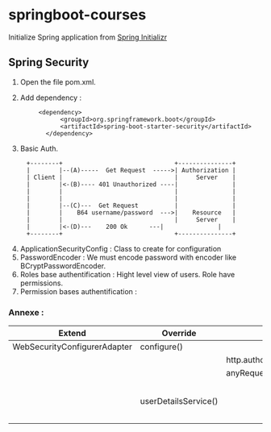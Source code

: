 # springboot-courses

Initialize Spring application from [Spring Initializr](https://start.spring.io/) 


## Spring Security
1. Open the file pom.xml.
2. Add dependency :

        	<dependency>
			      <groupId>org.springframework.boot</groupId>
			      <artifactId>spring-boot-starter-security</artifactId>
		      </dependency>

3. Basic Auth.
```
     +--------+                               +---------------+
     |        |--(A)-----  Get Request  ----->| Authorization |
     | Client |                               |     Server    |
     |        |<-(B)---- 401 Unauthorized ----|               |
     |        |                               |               |
     |        |                               |               |
     |        |--(C)---  Get Request          |               |
     |	      |	   B64 username/password  --->|    Resource   |
     |        |                               |     Server    |
     |        |<-(D)---    200 Ok	   ---|               |
     +--------+                               +---------------+
```

4. ApplicationSecurityConfig : Class to create for configuration
5. PasswordEncoder : We must encode password with encoder like BCryptPasswordEncoder.
6. Roles base authentification : Hight level view of users. Role have permissions.
7. Permission bases authentification :  

### Annexe : 

| Extend  | Override | Command | Description |
| ------------- | ------------- | ------------- | ------------- |
| WebSecurityConfigurerAdapter  | configure()  |  |  |
|   | |http.authorizeRequest.antMAtchers("patern")  |  |
|   |  |anyRequest().authentificated  |   |
||userDetailsService()||How we retrieve User from DB|

